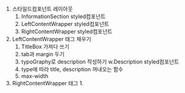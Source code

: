 1. 스타일드컴포넌트 레이아웃
	1. InformationSection styled컴포넌트
	2. LeftContentWrapper styled컴포넌트
	3. RightContentWrapper styled컴포넌트
2. LeftContentWrapper 태그 채우기
	1. TitleBox 가져다 쓰기
	2. tab과 margin 두기
	3. typoGraphy로 description 작성하기 w.Description styled컴포넌트
	4. type에 따라 title, description 꺼내오는 함수
	5. max-width
3. RightContentWrapper 태그
	1. 
